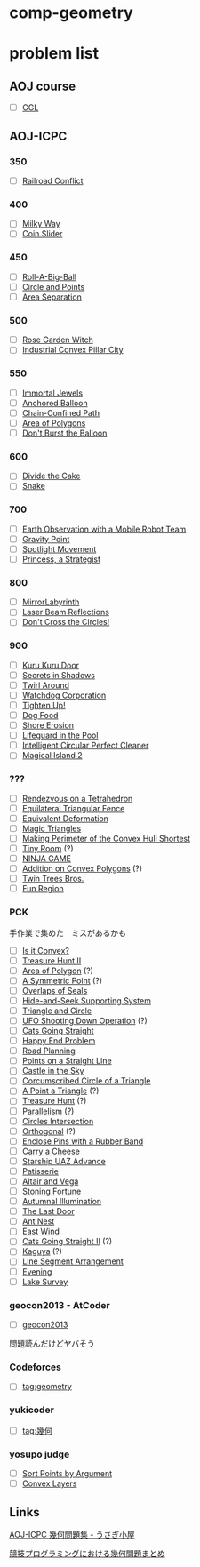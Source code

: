 # comp-geometry

# problem list

## AOJ course
- [ ] [CGL](https://onlinejudge.u-aizu.ac.jp/courses/library/4/CGL/all)

## AOJ-ICPC

### 350
- [ ] [Railroad Conflict](http://judge.u-aizu.ac.jp/onlinejudge/description.jsp?id=2003&lang=jp)

### 400
- [ ] [Milky Way](http://judge.u-aizu.ac.jp/onlinejudge/description.jsp?id=2402&lang=jp)
- [ ] [Coin Slider](http://judge.u-aizu.ac.jp/onlinejudge/description.jsp?id=2862)

### 450
- [ ] [Roll-A-Big-Ball](http://judge.u-aizu.ac.jp/onlinejudge/description.jsp?id=1157&lang=jp)
- [ ] [Circle and Points](http://judge.u-aizu.ac.jp/onlinejudge/description.jsp?id=1132&lang=jp)
- [ ] [Area Separation](http://judge.u-aizu.ac.jp/onlinejudge/description.jsp?id=2009&lang=jp)

### 500
- [ ] [Rose Garden Witch](http://judge.u-aizu.ac.jp/onlinejudge/description.jsp?id=2310&lang=jp)
- [ ] [Industrial Convex Pillar City](http://judge.u-aizu.ac.jp/onlinejudge/description.jsp?id=2827&lang=jp)

### 550
- [ ] [Immortal Jewels](http://judge.u-aizu.ac.jp/onlinejudge/description.jsp?id=2201&lang=jp)
- [ ] [Anchored Balloon](http://judge.u-aizu.ac.jp/onlinejudge/description.jsp?id=1190&lang=jp)
- [ ] [Chain-Confined Path](http://judge.u-aizu.ac.jp/onlinejudge/description.jsp?id=1183&lang=jp)
- [ ] [Area of Polygons](http://judge.u-aizu.ac.jp/onlinejudge/description.jsp?id=1242)
- [ ] [Don't Burst the Balloon](http://judge.u-aizu.ac.jp/onlinejudge/description.jsp?id=1342)

### 600
- [ ] [Divide the Cake](http://judge.u-aizu.ac.jp/onlinejudge/description.jsp?id=2256&lang=jp)
- [ ] [Snake](http://judge.u-aizu.ac.jp/onlinejudge/description.jsp?id=2635&lang=jp)

### 700
- [ ] [Earth Observation with a Mobile Robot Team](http://judge.u-aizu.ac.jp/onlinejudge/description.jsp?id=1139&lang=jp)
- [ ] [Gravity Point](http://judge.u-aizu.ac.jp/onlinejudge/description.jsp?id=2626)
- [ ] [Spotlight Movement](http://judge.u-aizu.ac.jp/onlinejudge/description.jsp?id=2625)
- [ ] [Princess, a Strategist](http://judge.u-aizu.ac.jp/onlinejudge/description.jsp?id=2023&lang=jp)

### 800
- [ ] [MirrorLabyrinth](http://judge.u-aizu.ac.jp/onlinejudge/description.jsp?id=2514&lang=jp)
- [ ] [Laser Beam Reflections](http://judge.u-aizu.ac.jp/onlinejudge/description.jsp?id=1171&lang=jp)
- [ ] [Don't Cross the Circles!](http://judge.u-aizu.ac.jp/onlinejudge/description.jsp?id=1198&lang=jp)

### 900
- [ ] [Kuru Kuru Door](http://judge.u-aizu.ac.jp/onlinejudge/description.jsp?id=2705&lang=jp)
- [ ] [Secrets in Shadows](http://judge.u-aizu.ac.jp/onlinejudge/description.jsp?id=1146&lang=jp)
- [ ] [Twirl Around](http://judge.u-aizu.ac.jp/onlinejudge/description.jsp?id=1151&lang=jp)
- [ ] [Watchdog Corporation](http://judge.u-aizu.ac.jp/onlinejudge/description.jsp?id=1177&lang=jp)
- [ ] [Tighten Up!](http://judge.u-aizu.ac.jp/onlinejudge/description.jsp?id=1164&lang=jp)
- [ ] [Dog Food](http://judge.u-aizu.ac.jp/onlinejudge/description.jsp?id=2404&lang=jp)
- [ ] [Shore Erosion](http://judge.u-aizu.ac.jp/onlinejudge/description.jsp?id=2154&lang=jp)
- [ ] [Lifeguard in the Pool](http://judge.u-aizu.ac.jp/onlinejudge/description.jsp?id=2016&lang=jp)
- [ ] [Intelligent Circular Perfect Cleaner](http://judge.u-aizu.ac.jp/onlinejudge/description.jsp?id=2258&lang=jp)
- [ ] [Magical Island 2](http://judge.u-aizu.ac.jp/onlinejudge/description.jsp?id=2203&lang=jp)

### ???
- [ ] [Rendezvous on a Tetrahedron](http://judge.u-aizu.ac.jp/onlinejudge/description.jsp?id=1384)
- [ ] [Equilateral Triangular Fence](http://judge.u-aizu.ac.jp/onlinejudge/description.jsp?id=1629&lang=jp)
- [ ] [Equivalent Deformation](http://judge.u-aizu.ac.jp/onlinejudge/description.jsp?id=1623&lang=jp)
- [ ] [Magic Triangles](http://judge.u-aizu.ac.jp/onlinejudge/description.jsp?id=2908)
- [ ] [Making Perimeter of the Convex Hull Shortest](http://judge.u-aizu.ac.jp/onlinejudge/description.jsp?id=1381)
- [ ] [Tiny Room](http://judge.u-aizu.ac.jp/onlinejudge/description.jsp?id=2852) (?)
- [ ] [NINJA GAME](http://judge.u-aizu.ac.jp/onlinejudge/description.jsp?id=2888&lang=jp)
- [ ] [Addition on Convex Polygons](http://judge.u-aizu.ac.jp/onlinejudge/description.jsp?id=1639&lang=ja) (?)
- [ ] [Twin Trees Bros.](http://judge.u-aizu.ac.jp/onlinejudge/description.jsp?id=1403)
- [ ] [Fun Region](http://judge.u-aizu.ac.jp/onlinejudge/description.jsp?id=1409)

### PCK

手作業で集めた　ミスがあるかも

- [ ] [Is it Convex?](https://onlinejudge.u-aizu.ac.jp/challenges/sources/PCK/Prelim/0035?year=2004)
- [ ] [Treasure Hunt II](https://onlinejudge.u-aizu.ac.jp/challenges/sources/PCK/Prelim/0076?year=2005)
- [ ] [Area of Polygon](https://onlinejudge.u-aizu.ac.jp/challenges/sources/PCK/Prelim/0079?year=2005) (?)
- [ ] [A Symmetric Point](https://onlinejudge.u-aizu.ac.jp/challenges/sources/PCK/Prelim/0081?year=2005) (?)
- [ ] [Overlaps of Seals](https://onlinejudge.u-aizu.ac.jp/challenges/sources/PCK/Prelim/0090?year=2005)
- [ ] [Hide-and-Seek Supporting System](https://onlinejudge.u-aizu.ac.jp/challenges/sources/PCK/Prelim/0129?year=2006)
- [ ] [Triangle and Circle](https://onlinejudge.u-aizu.ac.jp/challenges/sources/PCK/Prelim/0153?year=2007)
- [ ] [UFO Shooting Down Operation](https://onlinejudge.u-aizu.ac.jp/challenges/sources/PCK/Prelim/0204?year=2009) (?)
- [ ] [Cats Going Straight](https://onlinejudge.u-aizu.ac.jp/challenges/sources/PCK/Prelim/0265?year=2012)
- [ ] [Happy End Problem](https://onlinejudge.u-aizu.ac.jp/challenges/sources/PCK/Prelim/0284?year=2013)
- [ ] [Road Planning](https://onlinejudge.u-aizu.ac.jp/challenges/sources/PCK/Prelim/0342?year=2016)
- [ ] [Points on a Straight Line](https://onlinejudge.u-aizu.ac.jp/challenges/sources/PCK/Prelim/0388?year=2018)
- [ ] [Castle in the Sky](https://onlinejudge.u-aizu.ac.jp/challenges/sources/PCK/Prelim/0412?year=2019)
- [ ] [Corcumscribed Circle of a Triangle](https://onlinejudge.u-aizu.ac.jp/challenges/sources/PCK/Final/0010?year=2003)
- [ ] [A Point a Triangle](https://onlinejudge.u-aizu.ac.jp/challenges/sources/PCK/Final/0012?year=2003) (?)
- [ ] [Treasure Hunt](https://onlinejudge.u-aizu.ac.jp/challenges/sources/PCK/Final/0016?year=2003) (?)
- [ ] [Parallelism](https://onlinejudge.u-aizu.ac.jp/challenges/sources/PCK/Final/0021?year=2003) (?)
- [ ] [Circles Intersection](https://onlinejudge.u-aizu.ac.jp/challenges/sources/PCK/Final/0023?year=2003)
- [ ] [Orthogonal](https://onlinejudge.u-aizu.ac.jp/challenges/sources/PCK/Final/0058?year=2004) (?)
- [ ] [Enclose Pins with a Rubber Band](https://onlinejudge.u-aizu.ac.jp/challenges/sources/PCK/Final/0068?year=2004)
- [ ] [Carry a Cheese](https://onlinejudge.u-aizu.ac.jp/challenges/sources/PCK/Final/0107?year=2005)
- [ ] [Starship UAZ Advance](https://onlinejudge.u-aizu.ac.jp/challenges/sources/PCK/Final/0115?year=2005)
- [ ] [Patisserie](https://onlinejudge.u-aizu.ac.jp/challenges/sources/PCK/Final/0120?year=2005)
- [ ] [Altair and Vega](https://onlinejudge.u-aizu.ac.jp/challenges/sources/PCK/Final/0143?year=2006)
- [ ] [Stoning Fortune](https://onlinejudge.u-aizu.ac.jp/challenges/sources/PCK/Final/0187?year=2008)
- [ ] [Autumnal Illumination](https://onlinejudge.u-aizu.ac.jp/challenges/sources/PCK/Final/0214?year=2009)
- [ ] [The Last Door](https://onlinejudge.u-aizu.ac.jp/challenges/sources/PCK/Final/0237?year=2010)
- [ ] [Ant Nest](https://onlinejudge.u-aizu.ac.jp/challenges/sources/PCK/Final/0253?year=2011)
- [ ] [East Wind](https://onlinejudge.u-aizu.ac.jp/challenges/sources/PCK/Final/0269?year=2012)
- [ ] [Cats Going Straight II](https://onlinejudge.u-aizu.ac.jp/challenges/sources/PCK/Final/0273?year=2012) (?)
- [ ] [Kaguya](https://onlinejudge.u-aizu.ac.jp/challenges/sources/PCK/Final/0311?year=2014) (?)
- [ ] [Line Segment Arrangement](https://onlinejudge.u-aizu.ac.jp/challenges/sources/PCK/Final/0333?year=2015)
- [ ] [Evening](https://onlinejudge.u-aizu.ac.jp/challenges/sources/PCK/Final/0356?year=2016)
- [ ] [Lake Survey](https://onlinejudge.u-aizu.ac.jp/challenges/sources/PCK/Final/0375?year=2017)

### geocon2013 - AtCoder
- [ ] [geocon2013](https://atcoder.jp/contests/geocon2013)

問題読んだけどヤバそう

### Codeforces
- [ ] [tag:geometry](http://codeforces.com/problemset?tags=geometry)

### yukicoder
- [ ] [tag:幾何](https://yukicoder.me/problems?tags=%E5%B9%BE%E4%BD%95)

### yosupo judge
- [ ] [Sort Points by Argument](https://judge.yosupo.jp/problem/sort_points_by_argument)
- [ ] [Convex Layers](https://judge.yosupo.jp/problem/convex_layers_)

## Links
[AOJ-ICPC 幾何問題集 - うさぎ小屋](https://kimiyuki.net/writeup/algo/aoj/icpc-geometry-problems/)

[競技プログラミングにおける幾何問題まとめ](https://www.hamayanhamayan.com/entry/2018/02/27/105814)
